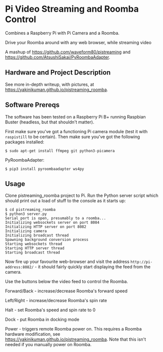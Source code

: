 # Pi Video Streaming and Roomba Control

Combines a Raspberry Pi with Pi Camera and a Roomba.

Drive your Roomba around with any web browser, while streaming video

A mashup of https://github.com/waveform80/pistreaming and https://github.com/AtsushiSakai/PyRoombaAdapter.

## Hardware and Project Description
See more in-depth writeup, with pictures, at https://yakinikuman.github.io/pistreaming_roomba.


## Software Prereqs

The software has been tested on a Raspberry Pi B+ running Raspbian Buster (headless, but that shouldn't matter).

First make sure you've got a functioning Pi camera module (test it with
`raspistill` to be certain). Then make sure you've got the following packages
installed:

    $ sudo apt-get install ffmpeg git python3-picamera

PyRoombaAdapter:

    $ pip3 install pyroombaadapter ws4py


## Usage

Clone pistreaming_roomba project to Pi.  Run the Python server script which should print out a load of stuff
to the console as it starts up:

    $ cd pistreaming_roomba
    $ python3 server.py
    Serial port is open, presumably to a roomba...
    Initializing websockets server on port 8084
    Initializing HTTP server on port 8082
    Initializing camera
    Initializing broadcast thread
    Spawning background conversion process
    Starting websockets thread
    Starting HTTP server thread
    Starting broadcast thread

Now fire up your favourite web-browser and visit the address
`http://pi-address:8082/` - it should fairly quickly start displaying the feed
from the camera. 

Use the buttons below the video feed to control the Roomba.

Forward/Back - increase/decrease Roomba's forward speed

Left/Right - increase/decrease Roomba's spin rate

Halt - set Roomba's speed and spin rate to 0

Dock - put Roomba in docking mode

Power - triggers remote Roomba power on. This requires a Roomba hardware modification, see https://yakinikuman.github.io/pistreaming_roomba.  Note that this isn't needed if you manually power on Roomba.

